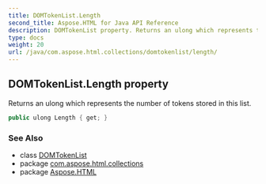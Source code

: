 ```yaml
---
title: DOMTokenList.Length
second_title: Aspose.HTML for Java API Reference
description: DOMTokenList property. Returns an ulong which represents the number of tokens stored in this list
type: docs
weight: 20
url: /java/com.aspose.html.collections/domtokenlist/length/
---
```

## DOMTokenList.Length property

Returns an ulong which represents the number of tokens stored in this list.

```java
public ulong Length { get; }
```

### See Also

* class [DOMTokenList](../)
* package [com.aspose.html.collections](../../domtokenlist/)
* package [Aspose.HTML](../../../)
